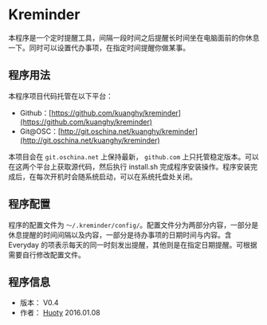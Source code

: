 Kreminder
=========

本程序是一个定时提醒工具，间隔一段时间之后提醒长时间坐在电脑面前的你休息一下。同时可以设置代办事项，在指定时间提醒你做某事。

## 程序用法

本程序项目代码托管在以下平台：

- Github：[https://github.com/kuanghy/kreminder](https://github.com/kuanghy/kreminder)
- Git@OSC：[http://git.oschina.net/kuanghy/kreminder](http://git.oschina.net/kuanghy/kreminder)

本项目会在 `git.oschina.net` 上保持最新， `github.com` 上只托管稳定版本。可以在这两个平台上获取源代码，然后执行 install.sh 完成程序安装操作。程序安装完成后，在每次开机时会随系统启动，可以在系统托盘处关闭。

## 程序配置

程序的配置文件为 `～/.kreminder/config/`。配置文件分为两部分内容，一部分是休息提醒的时间间隔以及内容，一部分是待办事项的日期时间与内容。含 Everyday 的项表示每天的同一时刻发出提醒，其他则是在指定日期提醒。可根据需要自行修改配置文件。

## 程序信息

- 版本： V0.4
- 作者： [Huoty](http://konghy.cn) 2016.01.08 

